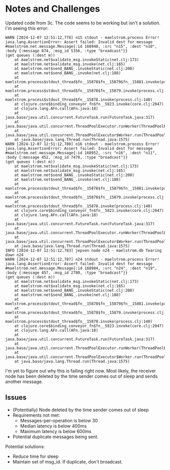 # Notes and Challenges

Updated code from 3c. The code seems to be working but isn't a solution. I'm seeing this error:
```
WARN [2024-12-07 12:51:12,778] n15 stdout - maelstrom.process Error!
java.lang.AssertionError: Assert failed: Invalid dest for message #maelstrom.net.message.Message{:id 168940, :src "n15", :dest "n10", :body {:message 874, :msg_id 5356, :type "broadcast"}}
(get queues (:dest m))
	at maelstrom.net$validate_msg.invokeStatic(net.clj:173)
	at maelstrom.net$validate_msg.invoke(net.clj:165)
	at maelstrom.net$send_BANG_.invokeStatic(net.clj:200)
	at maelstrom.net$send_BANG_.invoke(net.clj:188)
	at maelstrom.process$stdout_thread$fn__15878$fn__15879$fn__15881.invoke(process.clj:147)
	at maelstrom.process$stdout_thread$fn__15878$fn__15879.invoke(process.clj:146)
	at maelstrom.process$stdout_thread$fn__15878.invoke(process.clj:140)
	at clojure.core$binding_conveyor_fn$fn__5823.invoke(core.clj:2047)
	at clojure.lang.AFn.call(AFn.java:18)
	at java.base/java.util.concurrent.FutureTask.run(FutureTask.java:317)
	at java.base/java.util.concurrent.ThreadPoolExecutor.runWorker(ThreadPoolExecutor.java:1144)
	at java.base/java.util.concurrent.ThreadPoolExecutor$Worker.run(ThreadPoolExecutor.java:642)
	at java.base/java.lang.Thread.run(Thread.java:1575)
WARN [2024-12-07 12:51:12,780] n16 stdout - maelstrom.process Error!
java.lang.AssertionError: Assert failed: Invalid dest for message #maelstrom.net.message.Message{:id 168952, :src "n16", :dest "n11", :body {:message 452, :msg_id 7470, :type "broadcast"}}
(get queues (:dest m))
	at maelstrom.net$validate_msg.invokeStatic(net.clj:173)
	at maelstrom.net$validate_msg.invoke(net.clj:165)
	at maelstrom.net$send_BANG_.invokeStatic(net.clj:200)
	at maelstrom.net$send_BANG_.invoke(net.clj:188)
	at maelstrom.process$stdout_thread$fn__15878$fn__15879$fn__15881.invoke(process.clj:147)
	at maelstrom.process$stdout_thread$fn__15878$fn__15879.invoke(process.clj:146)
	at maelstrom.process$stdout_thread$fn__15878.invoke(process.clj:140)
	at clojure.core$binding_conveyor_fn$fn__5823.invoke(core.clj:2047)
	at clojure.lang.AFn.call(AFn.java:18)
	at java.base/java.util.concurrent.FutureTask.run(FutureTask.java:317)
	at java.base/java.util.concurrent.ThreadPoolExecutor.runWorker(ThreadPoolExecutor.java:1144)
	at java.base/java.util.concurrent.ThreadPoolExecutor$Worker.run(ThreadPoolExecutor.java:642)
	at java.base/java.lang.Thread.run(Thread.java:1575)
INFO [2024-12-07 12:51:12,783] jepsen node n24 - maelstrom.db Tearing down n24
WARN [2024-12-07 12:51:12,787] n24 stdout - maelstrom.process Error!
java.lang.AssertionError: Assert failed: Invalid dest for message #maelstrom.net.message.Message{:id 168984, :src "n24", :dest "n19", :body {:message 457, :msg_id 2780, :type "broadcast"}}
(get queues (:dest m))
	at maelstrom.net$validate_msg.invokeStatic(net.clj:173)
	at maelstrom.net$validate_msg.invoke(net.clj:165)
	at maelstrom.net$send_BANG_.invokeStatic(net.clj:200)
	at maelstrom.net$send_BANG_.invoke(net.clj:188)
	at maelstrom.process$stdout_thread$fn__15878$fn__15879$fn__15881.invoke(process.clj:147)
	at maelstrom.process$stdout_thread$fn__15878$fn__15879.invoke(process.clj:146)
	at maelstrom.process$stdout_thread$fn__15878.invoke(process.clj:140)
	at clojure.core$binding_conveyor_fn$fn__5823.invoke(core.clj:2047)
	at clojure.lang.AFn.call(AFn.java:18)
	at java.base/java.util.concurrent.FutureTask.run(FutureTask.java:317)
	at java.base/java.util.concurrent.ThreadPoolExecutor.runWorker(ThreadPoolExecutor.java:1144)
	at java.base/java.util.concurrent.ThreadPoolExecutor$Worker.run(ThreadPoolExecutor.java:642)
	at java.base/java.lang.Thread.run(Thread.java:1575)
```

I'm yet to figure out why this is failing right now. Most likely, the receiver node has been deleted by the time sender comes out of sleep and sends another message. 

## Issues
- (Potentially) Node deleted by the time sender comes out of sleep
- Requirements not met:
  - Messages-per-operation is below 30
  - Median latency is below 400ms
  - Maximum latency is below 600ms
- Potential duplicate messages being sent.

Potential solutions:
- Reduce time for sleep
- Maintain set of msg_id. If duplicate, don't broadcast.